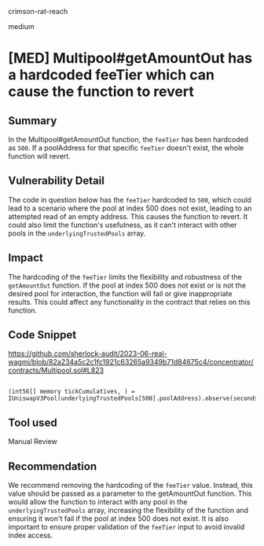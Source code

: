 crimson-rat-reach

medium

# [MED] Multipool#getAmountOut has a hardcoded feeTier which can cause the function to revert

## Summary

In the Multipool#getAmountOut function, the `feeTier` has been hardcoded as `500`. If a poolAddress for that specific `feeTier` doesn't exist, the whole function will revert.

## Vulnerability Detail

The code in question below has the `feeTier` hardcoded to `500`, which could lead to a scenario where the pool at index 500 does not exist, leading to an attempted read of an empty address. This causes the function to revert. It could also limit the function's usefulness, as it can't interact with other pools in the `underlyingTrustedPools` array. 

## Impact

The hardcoding of the `feeTier` limits the flexibility and robustness of the `getAmountOut` function. If the pool at index 500 does not exist or is not the desired pool for interaction, the function will fail or give inappropriate results. This could affect any functionality in the contract that relies on this function.

## Code Snippet

https://github.com/sherlock-audit/2023-06-real-wagmi/blob/82a234a5c2c1fc1921c63265a9349b71d84675c4/concentrator/contracts/Multipool.sol#L823

```solidity 

(int56[] memory tickCumulatives, ) = IUniswapV3Pool(underlyingTrustedPools[500].poolAddress).observe(secondsAgo);

```

## Tool used

Manual Review

## Recommendation

We recommend removing the hardcoding of the `feeTier` value. Instead, this value should be passed as a parameter to the getAmountOut function. This would allow the function to interact with any pool in the `underlyingTrustedPools` array, increasing the flexibility of the function and ensuring it won't fail if the pool at index 500 does not exist. It is also important to ensure proper validation of the `feeTier` input to avoid invalid index access.
